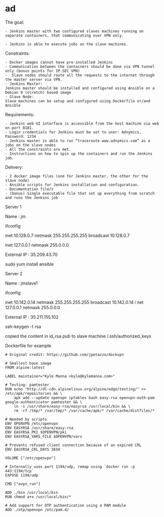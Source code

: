 # ad


The goal: 
```
- Jenkins master with two configured slaves machines running on separate containers, that communicating over VPN only. 

- Jenkins is able to execute jobs on the slave machines.
```


Constraints:
```
- Docker images cannot have pre-installed Jenkins
- Communication between the containers should be done via VPN tunnel only (bonus points for IP-SEC VPN)
-  Slave nodes should route all the requests to the internet through the master server via VPN.
- Jenkins Master:
Jenkins master should be installed and configured using Ansible on a Debian 9 (stretch) based image 
- Slave Node:
Slave machines can be setup and configured using Dockerfile or/and Ansible
```

Requirements:
```
- Jenkins web UI interface is accessible from the host machine via web on port 8181.
- Login credentials for Jenkins must be set to user: Adnymics, Password: 1234 
- Jenkins master is able to run “traceroute www.adnymics.com” as a jobs on the slave nodes
- All the constraints are met.
- Instructions on how to spin up the containers and run the Jenkins job.
```

Delivery:
```
- 2 docker image files (one for Jenkins master, the other for the slave node)
- Ansible scripts for Jenkins installation and configuration.
- Documentation file/s
- (bonus) Single executable file that set up everything from scratch and runs the Jenkins job  
```











Server 1

Name : jm

ifconfig

inet 10.128.0.7  netmask 255.255.255.255  broadcast 10.128.0.7

inet 127.0.0.1  netmask 255.0.0.0

External IP : 35.209.43.70



sudo yum install ansible






Server 2

Name : jmslave1

ifconfig

inet 10.142.0.14  netmask 255.255.255.255  broadcast 10.142.0.14
i
net 127.0.0.1  netmask 255.0.0.0

External IP : 35.211.155.102


ssh-keygen -t rsa

copied the content in id_rsa.pub to slave machine /.ssh/authorized_keys


Dockerfile for example


```
# Original credit: https://github.com/jpetazzo/dockvpn

# Smallest base image
FROM alpine:latest

LABEL maintainer="Kyle Manna <kyle@kylemanna.com>"

# Testing: pamtester
RUN echo "http://dl-cdn.alpinelinux.org/alpine/edge/testing/" >> /etc/apk/repositories && \
    apk add --update openvpn iptables bash easy-rsa openvpn-auth-pam google-authenticator pamtester && \
    ln -s /usr/share/easy-rsa/easyrsa /usr/local/bin && \
    rm -rf /tmp/* /var/tmp/* /var/cache/apk/* /var/cache/distfiles/*

# Needed by scripts
ENV OPENVPN /etc/openvpn
ENV EASYRSA /usr/share/easy-rsa
ENV EASYRSA_PKI $OPENVPN/pki
ENV EASYRSA_VARS_FILE $OPENVPN/vars

# Prevents refused client connection because of an expired CRL
ENV EASYRSA_CRL_DAYS 3650

VOLUME ["/etc/openvpn"]

# Internally uses port 1194/udp, remap using `docker run -p 443:1194/tcp`
EXPOSE 1194/udp

CMD ["ovpn_run"]

ADD ./bin /usr/local/bin
RUN chmod a+x /usr/local/bin/*

# Add support for OTP authentication using a PAM module
ADD ./otp/openvpn /etc/pam.d/

```
